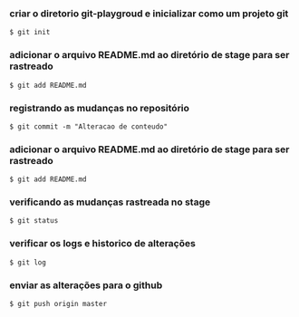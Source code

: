 ### criar o diretorio git-playgroud e inicializar como um projeto git
    $ git init 
    
### adicionar o arquivo README.md ao diretório de stage para ser rastreado
    $ git add README.md
    
### registrando as mudanças no repositório
    $ git commit -m "Alteracao de conteudo"

### adicionar o arquivo README.md ao diretório de stage para ser rastreado
    $ git add README.md
    
### verificando as mudanças rastreada no stage
    $ git status    

### verificar os logs e historico de alterações
    $ git log
    
### enviar as alterações para o github
    $ git push origin master
    
    



